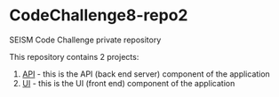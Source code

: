 # CodeChallenge8-repo2
SEISM Code Challenge private repository

This repository contains 2 projects:
1. [API](https://github.com/severinbeauvais/CodeChallenge8-repo2/tree/master/UI/API) - this is the API (back end server) component of the application
2. [UI](https://github.com/severinbeauvais/CodeChallenge8-repo2/tree/master/UI) - this is the UI (front end) component of the application
